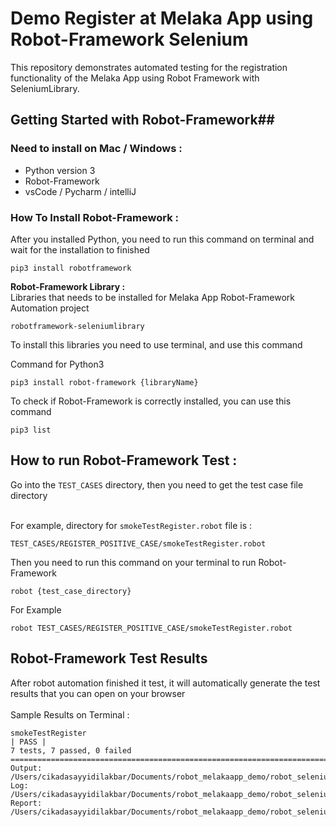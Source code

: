 # Demo Register at Melaka App using Robot-Framework Selenium
This repository demonstrates automated testing for the registration functionality of the Melaka App using Robot Framework with SeleniumLibrary.

## Getting Started with Robot-Framework##

### Need to install on Mac / Windows :
- Python version 3
- Robot-Framework
- vsCode / Pycharm / intelliJ

### How To Install Robot-Framework :

After you installed Python, you need to run this command on terminal and wait for the installation  to finished
```
pip3 install robotframework
```


**Robot-Framework Library :**<br>
Libraries that needs to be installed for Melaka App Robot-Framework Automation project
```            
robotframework-seleniumlibrary 
```
To install this libraries you need to use terminal, and use this command <br>

Command for Python3

```
pip3 install robot-framework {libraryName}
```

To check if Robot-Framework is correctly installed, you can use this command
```
pip3 list
```

## How to run Robot-Framework Test :
Go into the `TEST_CASES` directory, then you need to get the test case file directory <br><br>

For example, directory for `smokeTestRegister.robot` file is :<br>

```
TEST_CASES/REGISTER_POSITIVE_CASE/smokeTestRegister.robot 
```


Then you need to run this command on your terminal to run Robot-Framework

```
robot {test_case_directory}
```

For Example

```
robot TEST_CASES/REGISTER_POSITIVE_CASE/smokeTestRegister.robot 
```

## Robot-Framework Test Results
After robot automation finished it test, it will automatically generate the test results that you can open on your browser<br><br>
Sample Results on Terminal :

```
smokeTestRegister                                                     | PASS |
7 tests, 7 passed, 0 failed
==============================================================================
Output:  /Users/cikadasayyidilakbar/Documents/robot_melakaapp_demo/robot_selenium_melakaapp/output.xml
Log:     /Users/cikadasayyidilakbar/Documents/robot_melakaapp_demo/robot_selenium_melakaapp/log.html
Report:  /Users/cikadasayyidilakbar/Documents/robot_melakaapp_demo/robot_selenium_melakaapp/report.html
```
